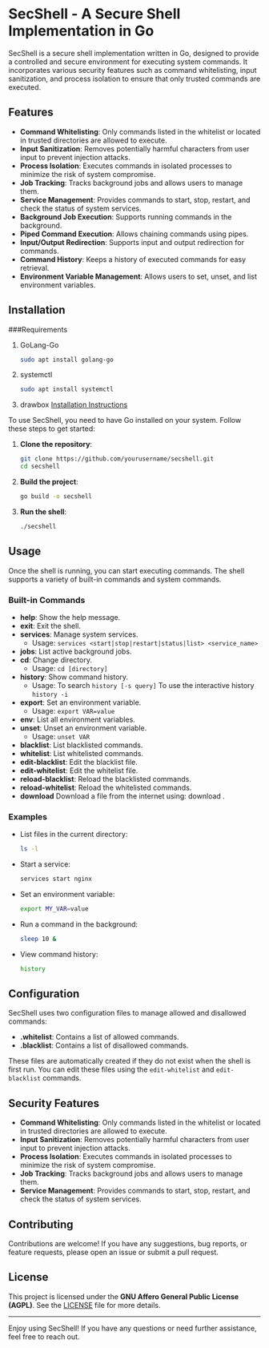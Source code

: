 # SecShell - A Secure Shell Implementation in Go

SecShell is a secure shell implementation written in Go, designed to provide a controlled and secure environment for executing system commands. It incorporates various security features such as command whitelisting, input sanitization, and process isolation to ensure that only trusted commands are executed.

## Features

- **Command Whitelisting**: Only commands listed in the whitelist or located in trusted directories are allowed to execute.
- **Input Sanitization**: Removes potentially harmful characters from user input to prevent injection attacks.
- **Process Isolation**: Executes commands in isolated processes to minimize the risk of system compromise.
- **Job Tracking**: Tracks background jobs and allows users to manage them.
- **Service Management**: Provides commands to start, stop, restart, and check the status of system services.
- **Background Job Execution**: Supports running commands in the background.
- **Piped Command Execution**: Allows chaining commands using pipes.
- **Input/Output Redirection**: Supports input and output redirection for commands.
- **Command History**: Keeps a history of executed commands for easy retrieval.
- **Environment Variable Management**: Allows users to set, unset, and list environment variables.

## Installation

###Requirements
1. GoLang-Go
   ```bash
   sudo apt install golang-go
   ```  
2. systemctl
   ```bash
   sudo apt install systemctl
   ```
3. drawbox
   [Installation Instructions](https://github.com/KaliforniaGator/DrawBox)

To use SecShell, you need to have Go installed on your system. Follow these steps to get started:

1. **Clone the repository**:
   ```bash
   git clone https://github.com/yourusername/secshell.git
   cd secshell
   ```

2. **Build the project**:
   ```bash
   go build -o secshell
   ```

3. **Run the shell**:
   ```bash
   ./secshell
   ```

## Usage

Once the shell is running, you can start executing commands. The shell supports a variety of built-in commands and system commands.

### Built-in Commands

- **help**: Show the help message.
- **exit**: Exit the shell.
- **services**: Manage system services.
  - Usage: `services <start|stop|restart|status|list> <service_name>`
- **jobs**: List active background jobs.
- **cd**: Change directory.
  - Usage: `cd [directory]`
- **history**: Show command history.
  - Usage: To search `history [-s query]` To use the interactive history `history -i`
- **export**: Set an environment variable.
  - Usage: `export VAR=value`
- **env**: List all environment variables.
- **unset**: Unset an environment variable.
  - Usage: `unset VAR`
- **blacklist**: List blacklisted commands.
- **whitelist**: List whitelisted commands.
- **edit-blacklist**: Edit the blacklist file.
- **edit-whitelist**: Edit the whitelist file.
- **reload-blacklist**: Reload the blacklisted commands.
- **reload-whitelist**: Reload the whitelisted commands.
- **download** Download a file from the internet using: download <filename>.

### Examples

- List files in the current directory:
  ```bash
  ls -l
  ```

- Start a service:
  ```bash
  services start nginx
  ```

- Set an environment variable:
  ```bash
  export MY_VAR=value
  ```

- Run a command in the background:
  ```bash
  sleep 10 &
  ```

- View command history:
  ```bash
  history
  ```

## Configuration

SecShell uses two configuration files to manage allowed and disallowed commands:

- **.whitelist**: Contains a list of allowed commands.
- **.blacklist**: Contains a list of disallowed commands.

These files are automatically created if they do not exist when the shell is first run. You can edit these files using the `edit-whitelist` and `edit-blacklist` commands.

## Security Features

- **Command Whitelisting**: Only commands listed in the whitelist or located in trusted directories are allowed to execute.
- **Input Sanitization**: Removes potentially harmful characters from user input to prevent injection attacks.
- **Process Isolation**: Executes commands in isolated processes to minimize the risk of system compromise.
- **Job Tracking**: Tracks background jobs and allows users to manage them.
- **Service Management**: Provides commands to start, stop, restart, and check the status of system services.

## Contributing

Contributions are welcome! If you have any suggestions, bug reports, or feature requests, please open an issue or submit a pull request.

## License

This project is licensed under the **GNU Affero General Public License (AGPL)**. See the [LICENSE](LICENSE) file for more details.

---

Enjoy using SecShell! If you have any questions or need further assistance, feel free to reach out.
